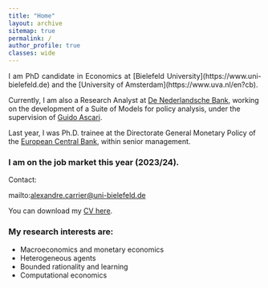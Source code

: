 ```yaml
---
title: "Home"
layout: archive
sitemap: true
permalink: /
author_profile: true
classes: wide
---
```


<p style="text-align: justify">
I am PhD candidate in Economics at [Bielefeld University](https://www.uni-bielefeld.de) and the [University of Amsterdam](https://www.uva.nl/en?cb). 

Currently, I am also a Research Analyst at [De Nederlandsche Bank](https://www.dnb.nl/en/), working on the development of a Suite of Models for policy analysis, under the supervision of [Guido Ascari](https://sites.google.com/site/guidoascari/home?authuser=0).

Last year, I was Ph.D. trainee at the Directorate General Monetary Policy of the [European Central Bank](https://www.ecb.europa.eu/home/html/index.en.html), within senior management.

### I am on the job market this year (2023/24).

Contact:

mailto:alexandre.carrier@uni-bielefeld.de

You can download my [CV here](/assets/CV_Alexandre_Carrier_Nov2023.pdf).
</p>

<!-- <p style="text-align: justify">
My research is driven towards characterizing, quantifying, and, ultimately, predicting natural phenomena by way of mathematical modelling.
Within this purview, numerical methods are indispensable.
Indeed, they <em>must</em> be used in order to make informed decisions and reach reliable conclusions when facing contemporary problems in science and engineering.
By employing mathematical tools from functional analysis, topology, differential geometry, and numerical linear algebra, the intent of my research is to develop the most accurate and practical numerical methods for modern scientific and engineering purposes.
</p> -->

### My research interests are:
- Macroeconomics and monetary economics
- Heterogeneous agents
- Bounded rationality and learning
- Computational economics
